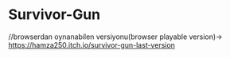 # Survivor-Gun
//browserdan oynanabilen versiyonu(browser playable version)-> https://hamza250.itch.io/survivor-gun-last-version
